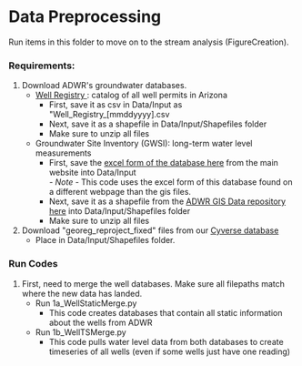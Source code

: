 # Data Preprocessing

Run items in this folder to move on to the stream analysis (FigureCreation).

### Requirements:
 1. Download ADWR's groundwater databases.
     - <a href = 'https://gisdata2016-11-18t150447874z-azwater.opendata.arcgis.com/datasets/34c92af536ec4047aeaf9d93053dc317_0/explore?location=0.015556%2C-111.970052%2C0.00' target='_blank'>Well Registry </a>: catalog of all well permits in Arizona
       - First, save it as csv in Data/Input as "Well_Registry_[mmddyyyy].csv
       - Next, save it as a shapefile in Data/Input/Shapefiles folder
       - Make sure to unzip all files
     - Groundwater Site Inventory (GWSI)</a>: long-term water level measurements
       - First, save the <a href= 'https://www.azwater.gov/sites/default/files/zip/GWSI_ZIP_20240401.zip' target='_blank'>excel form of the database here</a> from the main website into Data/Input
        <br>  - *Note* - This code uses the excel form of this database found on a different webpage than the gis files.
       - Next, save it as a shapefile from the <a href='https://gisdata2016-11-18t150447874z-azwater.opendata.arcgis.com/datasets/azwater::gwsi-app/explore?layer=3&location=34.064362%2C-111.834805%2C6.67' target='_blank'>ADWR GIS Data repository here</a> into Data/Input/Shapefiles folder
       - Make sure to unzip all files
2. Download "georeg_reproject_fixed" files from our <a href='https://datacommons.cyverse.org/browse/iplant/home/shared/commons_repo/curated/Tadych_AzGroundwaterSpatialAnalysis_Aug2023/Data/Shapefiles' target='_blank'>Cyverse database </a>
   - Place in Data/Input/Shapefiles folder.

 ### Run Codes
 1. First, need to merge the well databases.  Make sure all filepaths match where the new data has landed.
    - Run 1a_WellStaticMerge.py
      - This code creates databases that contain all static information about the wells from ADWR
    - Run 1b_WellTSMerge.py
      - This code pulls water level data from both databases to create timeseries of all wells (even if some wells just have one reading)